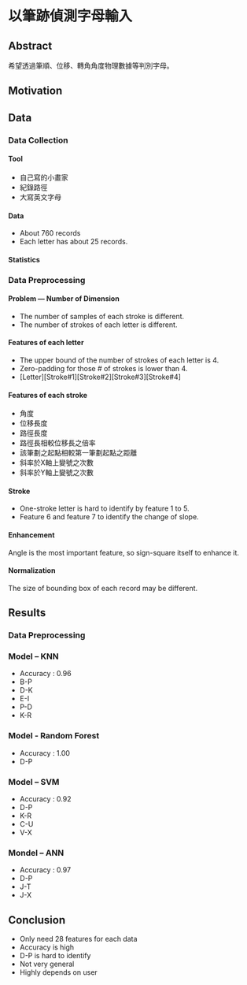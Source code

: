 # 以筆跡偵測字母輸入
## Abstract
希望透過筆順、位移、轉角角度物理數據等判別字母。
## Motivation
## Data
### Data Collection
#### Tool
* 自己寫的小畫家
* 紀錄路徑
* 大寫英文字母
#### Data
* About 760 records
* Each letter has about 25 records.
#### Statistics
### Data Preprocessing
#### Problem — Number of Dimension
* The number of samples of each stroke is different.
* The number of strokes of each letter is different.
#### Features of each letter
* The upper bound of the number of strokes of each letter is 4.
* Zero-padding for those # of strokes is lower than 4.
* [Letter][Stroke#1][Stroke#2][Stroke#3][Stroke#4]
#### Features of each stroke
* 角度
* 位移長度
* 路徑長度
* 路徑長相較位移長之倍率
* 該筆劃之起點相較第一筆劃起點之距離
* 斜率於X軸上變號之次數
* 斜率於Y軸上變號之次數
#### Stroke
* One-stroke letter is hard to identify by feature 1 to 5.
* Feature 6 and feature 7 to identify the change of slope.
#### Enhancement
Angle is the most important feature, so sign-square itself to enhance it.
#### Normalization
The size of bounding box of each record may be different.
## Results
### Data Preprocessing
### Model – KNN
* Accuracy :  0.96
* B-P 
* D-K
* E-I
* P-D
* K-R
### Model - Random Forest
* Accuracy : 1.00 
* D-P 
### Model – SVM
* Accuracy : 0.92
* D-P
* K-R 
* C-U
* V-X
### Mondel – ANN
* Accuracy : 0.97 
* D-P
* J-T
* J-X
## Conclusion
* Only need 28 features for each data
* Accuracy is high
* D-P is hard to identify
* Not very general
* Highly depends on user
